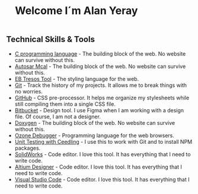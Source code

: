 <!--h1 without bottom border-->
<div id="user-content-toc">
  <ul align="left">
    <summary><h1 style="display: inline-block">Welcome I´m Alan Yeray</h1></summary>
  </ul>
</div>

## Technical Skills & Tools


- [C programming language]() - The building block of the web. No website can survive without this.
- [Autosar Mcal](https://developer.mozilla.org/en-US/docs/Web/html) - The building block of the web. No website can survive without this.
- [EB Tresos Tool](https://developer.mozilla.org/en-US/docs/Web/css) - The styling language for the web.
- [Git](https://git-scm.com/) - Track the history of my projects. It allows me to break things with no worries.
- [GitHub](https://sass-lang.com/) - CSS pre-processor. It helps me organize my stylesheets while still compiling them into a single CSS file.
- [Bitbucket](https://www.figma.com/) - Design tool. I use Figma when I am working with a design file. Of course, I am not a designer.
- [Doxygen](https://developer.mozilla.org/en-US/docs/Web/html) - The building block of the web. No website can survive without this.
- [Ozone Debugger](https://developer.mozilla.org/en-US/docs/Web/javascript) - Programming language for the web browsers.
- [Unit Testing with Ceedling](https://learn.microsoft.com/en-us/powershell/) - I use this to work with Git and to install NPM packages.
- [SolidWorks](https://code.visualstudio.com/) - Code editor. I love this tool. It has everything that I need to write code.
- [Altium Designer](https://code.visualstudio.com/) - Code editor. I love this tool. It has everything that I need to write code.
- [Visual Studio Code](https://code.visualstudio.com/) - Code editor. I love this tool. It has everything that I need to write code.
